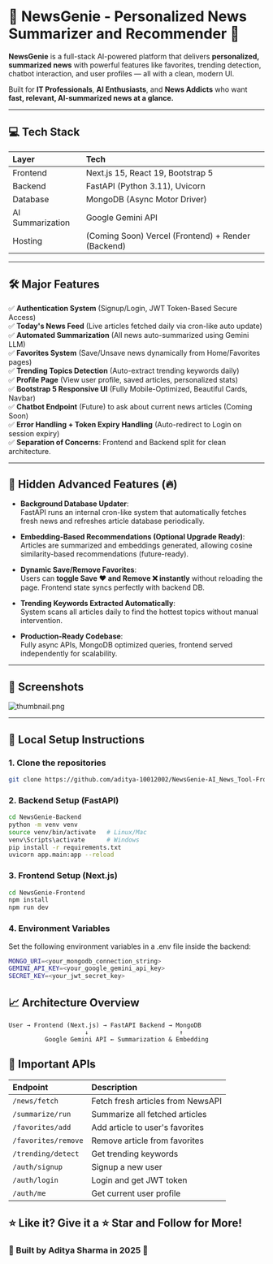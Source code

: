 # 📰 NewsGenie - Personalized News Summarizer and Recommender 🚀

**NewsGenie** is a full-stack AI-powered platform that delivers **personalized, summarized news** with powerful features like favorites, trending detection, chatbot interaction, and user profiles — all with a clean, modern UI.

Built for **IT Professionals**, **AI Enthusiasts**, and **News Addicts** who want **fast, relevant, AI-summarized news at a glance.**

---

## 💻 Tech Stack

| Layer | Tech |
|:-----|:-----|
| Frontend | Next.js 15, React 19, Bootstrap 5 |
| Backend | FastAPI (Python 3.11), Uvicorn |
| Database | MongoDB (Async Motor Driver) |
| AI Summarization | Google Gemini API |
| Hosting | (Coming Soon) Vercel (Frontend) + Render (Backend) |

---

## 🛠 Major Features

✅ **Authentication System** (Signup/Login, JWT Token-Based Secure Access)  
✅ **Today's News Feed** (Live articles fetched daily via cron-like auto update)  
✅ **Automated Summarization** (All news auto-summarized using Gemini LLM)  
✅ **Favorites System** (Save/Unsave news dynamically from Home/Favorites pages)  
✅ **Trending Topics Detection** (Auto-extract trending keywords daily)  
✅ **Profile Page** (View user profile, saved articles, personalized stats)  
✅ **Bootstrap 5 Responsive UI** (Fully Mobile-Optimized, Beautiful Cards, Navbar)  
✅ **Chatbot Endpoint** (Future) to ask about current news articles (Coming Soon)  
✅ **Error Handling + Token Expiry Handling** (Auto-redirect to Login on session expiry)  
✅ **Separation of Concerns**: Frontend and Backend split for clean architecture.

---

## 🧠 Hidden Advanced Features (🔥)

- **Background Database Updater**:  
  FastAPI runs an internal cron-like system that automatically fetches fresh news and refreshes article database periodically.

- **Embedding-Based Recommendations (Optional Upgrade Ready)**:  
  Articles are summarized and embeddings generated, allowing cosine similarity-based recommendations (future-ready).

- **Dynamic Save/Remove Favorites**:  
  Users can **toggle Save ❤️ and Remove ❌ instantly** without reloading the page. Frontend state syncs perfectly with backend DB.

- **Trending Keywords Extracted Automatically**:  
  System scans all articles daily to find the hottest topics without manual intervention.

- **Production-Ready Codebase**:  
  Fully async APIs, MongoDB optimized queries, frontend served independently for scalability.

---

## 📸 Screenshots

![thumbnail.png](<https://media-hosting.imagekit.io/29d90c8fa7fa4a4a/thumbnail.png?Expires=1840555076&Key-Pair-Id=K2ZIVPTIP2VGHC&Signature=TwyxjjhB~6xTPhOiv9~XYjzO2DbfMkNdJPH-aM8m-iZUQKY6~-XQ8KVqWQpkr5qrqSj6uTa0dTjgm55oaFHS-NX5dx~gcLhvHHxaVe-dXYaO1BBPwjMp1eh1bVNbPayRBZPidOmW97sPScFwKuTkfgVUqueI~HwHHRYudGuKe3trONcaAuhaRdmaO3zsEoBGOzRg1rKJdBd3znznmuPSp9yMJd0Z3DIV4cnTyqcKKDAtFZFz5Ilz-RKNzIliVaxTy4oV8Y1h8tU1VOmcFC2F5Anj0A6L8mr7scy2jRTy0TW-1witV7cGv58vNXlDkis67rkxNjwZXzxLaK4rY9AwIg__>)

---

## 🚀 Local Setup Instructions

### 1. Clone the repositories

```bash
git clone https://github.com/aditya-10012002/NewsGenie-AI_News_Tool-Frontend.git
```

### 2. Backend Setup (FastAPI)

```bash
cd NewsGenie-Backend
python -m venv venv
source venv/bin/activate   # Linux/Mac
venv\Scripts\activate      # Windows
pip install -r requirements.txt
uvicorn app.main:app --reload
```

### 3. Frontend Setup (Next.js)

```bash
cd NewsGenie-Frontend
npm install
npm run dev
```

### 4. Environment Variables
Set the following environment variables in a .env file inside the backend:

```bash
MONGO_URI=<your_mongodb_connection_string>
GEMINI_API_KEY=<your_google_gemini_api_key>
SECRET_KEY=<your_jwt_secret_key>
```

## 📈 Architecture Overview

```plaintext
User → Frontend (Next.js) → FastAPI Backend → MongoDB
                     ↓                         ↑
          Google Gemini API ← Summarization & Embedding
```

## 📜 Important APIs

| Endpoint           | Description                          |
|:-------------------|:-------------------------------------|
| `/news/fetch`       | Fetch fresh articles from NewsAPI    |
| `/summarize/run`    | Summarize all fetched articles       |
| `/favorites/add`    | Add article to user's favorites      |
| `/favorites/remove` | Remove article from favorites       |
| `/trending/detect`  | Get trending keywords               |
| `/auth/signup`      | Signup a new user                   |
| `/auth/login`       | Login and get JWT token             |
| `/auth/me`          | Get current user profile            |


## ⭐️ Like it? Give it a ⭐️ Star and Follow for More!
### 🧠 Built by Aditya Sharma in 2025 🚀
